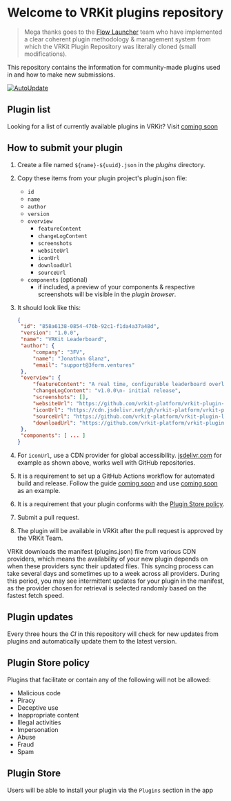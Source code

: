 # Welcome to VRKit plugins repository

> Mega thanks goes to the [Flow Launcher](https://github.com/Flow-Launcher/Flow.Launcher) 
> team who have implemented a clear coherent plugin methodology & management system from 
> which the VRKit Plugin Repository was literally cloned (small modifications).

This repository contains the information for community-made plugins used in  and how to make new submissions.

[![AutoUpdate](https://github.com/vrkit-platform/vrkit-plugin-manifest/actions/workflows/updater.yaml/badge.svg?branch=master)](https://github.com/vrkit-platform/vrkit-plugin-manifest/actions/workflows/updater.yaml)

## Plugin list

Looking for a list of currently available plugins in VRKit? Visit [coming soon](#)

## How to submit your plugin

1. Create a file named `${name}-${uuid}.json` in the _plugins_ directory.
2. Copy these items from your plugin project's plugin.json file:
   - `id`
   - `name`
   - `author`
   - `version`
   - `overview`
      - `featureContent`
      - `changeLogContent`
      - `screenshots`
      - `websiteUrl`
      - `iconUrl`
      - `downloadUrl`
      - `sourceUrl`
   - `components` (optional) 
      - if included, a preview of your components & respective screenshots will be visible in the _plugin browser_.

3. It should look like this:
   ```json
   {
    "id": "858a6138-0854-476b-92c1-f1da4a37a48d",
    "version": "1.0.0",
    "name": "VRKit Leaderboard",
    "author": {
        "company": "3FV",
        "name": "Jonathan Glanz",
        "email": "support@3form.ventures"
    },
    "overview": {
        "featureContent": "A real time, configurable leaderboard overlay",
        "changeLogContent": "v1.0.0\n- initial release",
        "screenshots": [],
        "websiteUrl": "https://github.com/vrkit-platform/vrkit-plugin-leaderboard",
        "iconUrl": "https://cdn.jsdelivr.net/gh/vrkit-platform/vrkit-plugin-leaderboard@main/assets/icon.png?raw=true",
        "sourceUrl": "https://github.com/vrkit-platform/vrkit-plugin-leaderboard",
        "downloadUrl": "https://github.com/vrkit-platform/vrkit-plugin-leaderboard/releases/download/v1.0.0/vrkit-plugin-leaderboard.zip",
    },
    "components": [ ... ]
   }
   ```
5. For `iconUrl`, use a CDN provider for global accessibility. [jsdelivr.com](https://www.jsdelivr.com/) for example as shown above, works well with GitHub repositories.
6. It is a requirement to set up a GitHub Actions workflow for automated build and release. Follow the guide [coming soon](#) and use [coming soon](#) as an example.
7. It is a requirement that your plugin conforms with the [Plugin Store policy](#plugin-store-policy).
8. Submit a pull request.
9. The plugin will be available in VRKit after the pull request is approved by the VRKit Team.

VRKit downloads the manifest (plugins.json) file from various CDN providers, which means the availability of your new plugin depends on when these providers sync their updated files. This syncing process can take several days and sometimes up to a week across all providers. During this period, you may see intermittent updates for your plugin in the manifest, as the provider chosen for retrieval is selected randomly based on the fastest fetch speed.

## Plugin updates

Every three hours the *CI* in this repository will check for new updates from plugins and automatically update them to the latest version.

## Plugin Store policy

Plugins that facilitate or contain any of the following will not be allowed:
- Malicious code
- Piracy
- Deceptive use
- Inappropriate content
- Illegal activities
- Impersonation
- Abuse
- Fraud
- Spam

## Plugin Store

Users will be able to install your plugin via the `Plugins` section in the app


